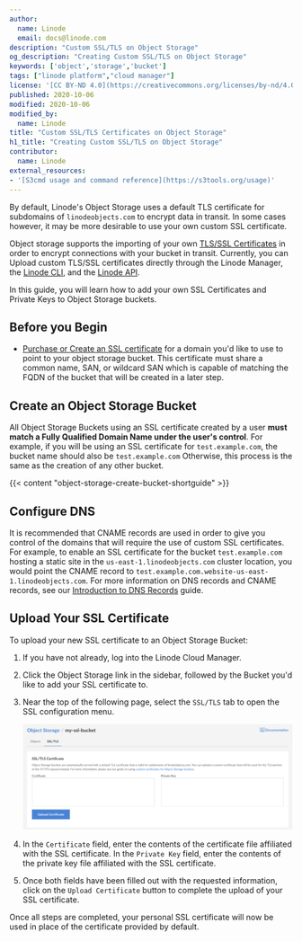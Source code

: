 ```yaml
---
author:
  name: Linode
  email: docs@linode.com
description: "Custom SSL/TLS on Object Storage"
og_description: "Creating Custom SSL/TLS on Object Storage"
keywords: ['object','storage','bucket']
tags: ["linode platform","cloud manager"]
license: '[CC BY-ND 4.0](https://creativecommons.org/licenses/by-nd/4.0)'
published: 2020-10-06
modified: 2020-10-06
modified_by:
  name: Linode
title: "Custom SSL/TLS Certificates on Object Storage"
h1_title: "Creating Custom SSL/TLS on Object Storage"
contributor:
  name: Linode
external_resources:
- '[S3cmd usage and command reference](https://s3tools.org/usage)'
---
```


By default, Linode's Object Storage uses a default TLS certificate for subdomains of `linodeobjects.com` to encrypt data in transit. In some cases however, it may be more desirable to use your own custom SSL certificate.

Object storage supports the importing of your own [TLS/SSL Certificates](https://www.linode.com/docs/security/ssl/) in order to encrypt connections with your bucket in transit. Currently, you can Upload custom TLS/SSL certificates directly through the Linode Manager, the [Linode CLI](https://www.linode.com/docs/platform/api/linode-cli/), and the [Linode API](https://developers.linode.com/api/v4/object-storage-buckets-cluster-id-bucket-ssl).

In this guide, you will learn how to add your own SSL Certificates and Private Keys to Object Storage buckets.

## Before you Begin

- [Purchase or Create an SSL certificate](https://www.linode.com/docs/security/ssl/) for a domain you'd like to use to point to your object storage bucket. This certificate must share a common name, SAN, or wildcard SAN which is capable of matching the FQDN of the bucket that will be created in a later step.

## Create an Object Storage Bucket

All Object Storage Buckets using an SSL certificate created by a user **must match a Fully Qualified Domain Name under the user's control**. For example, if you will be using an SSL certificate for `test.example.com`, the bucket name should also be `test.example.com` Otherwise, this process is the same as the creation of any other bucket.

{{< content "object-storage-create-bucket-shortguide" >}}

## Configure DNS

It is recommended that CNAME records are used in order to give you control of the domains that will require the use of custom SSL certificates. For example, to enable an SSL certificate for the bucket `test.example.com` hosting a static site in the `us-east-1.linodeobjects.com` cluster location, you would point the CNAME record to `test.example.com.website-us-east-1.linodeobjects.com`. For more information on DNS records and CNAME records, see our [Introduction to DNS Records](https://www.linode.com/docs/networking/dns/dns-records-an-introduction/#cname) guide.

## Upload Your SSL Certificate

To upload your new SSL certificate to an Object Storage Bucket:

1. If you have not already, log into the Linode Cloud Manager.

1. Click the Object Storage link in the sidebar, followed by the Bucket you'd like to add your SSL certificate to.

1. Near the top of the following page, select the `SSL/TLS` tab to open the SSL configuration menu.

    ![Open SSL Config](obj-ssl-fields.png)

1. In the `Certificate` field, enter the contents of the certificate file affiliated with the SSL certificate. In the `Private Key` field, enter the contents of the private key file affiliated with the SSL certificate.

1. Once both fields have been filled out with the requested information, click on the `Upload Certificate` button to complete the upload of your SSL certificate.

Once all steps are completed, your personal SSL certificate will now be used in place of the certificate provided by default.